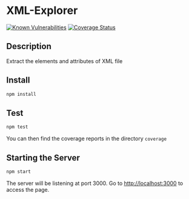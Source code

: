 # XML-Explorer

[![Known Vulnerabilities](https://snyk.io/test/github/ocinpp/XML-Explorer/badge.svg?targetFile=package.json)](https://snyk.io/test/github/ocinpp/XML-Explorer?targetFile=package.json)
[![Coverage Status](https://coveralls.io/repos/github/ocinpp/XML-Explorer/badge.svg?branch=master)](https://coveralls.io/github/ocinpp/XML-Explorer?branch=master)

## Description

Extract the elements and attributes of XML file

## Install

```bash
npm install
```

## Test

```bash
npm test
```

You can then find the coverage reports in the directory `coverage`

## Starting the Server

```bash
npm start
```

The server will be listening at port 3000. Go to [http://localhost:3000](http://localhost:3000) to access the page.
